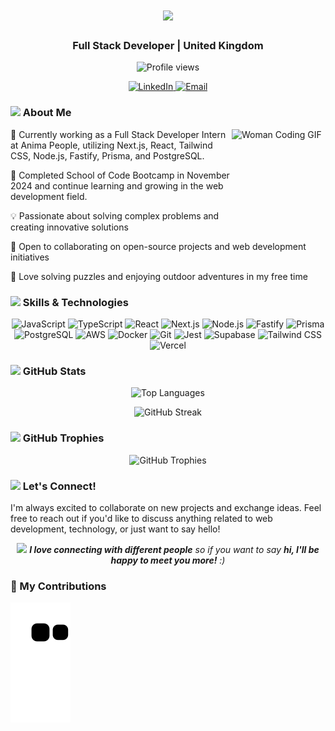  <h1 align="center">
    <img src="https://readme-typing-svg.herokuapp.com/?lines=Hello,+I'm+Kiran+Gadhavi;Welcome+to+my+GitHub!&center=true&size=30">
  </h1>
  <h3 align="center">Full Stack Developer | United Kingdom</h3>

<p align="center">
  <img src="https://komarev.com/ghpvc/?username=kirangadhavi&label=Profile%20views&color=0e75b6&style=flat" alt="Profile views" />
</p>

<p align="center">
  <a href="https://www.linkedin.com/in/kiran-gadhavi7" target="_blank">
    <img src="https://img.shields.io/badge/-LinkedIn-0077B5?style=for-the-badge&logo=linkedin&logoColor=white" alt="LinkedIn" />
  </a>
  <a href="mailto:kirangadhavi@hotmail.com">
    <img src="https://img.shields.io/badge/-Email-D14836?style=for-the-badge&logo=gmail&logoColor=white" alt="Email" />
  </a>
</p>

### <img src="https://media.giphy.com/media/VgCDAzcKvsR6OM0uWg/giphy.gif" width="50"> About Me

<img align="right" height="150" width="150" alt="Woman Coding GIF" src="https://media.giphy.com/media/L1R1tvI9svkIWwpVYr/giphy.gif" />

🔭 Currently working as a Full Stack Developer Intern at Anima People, utilizing Next.js, React, Tailwind CSS, Node.js, Fastify, Prisma, and PostgreSQL.

🌱 Completed School of Code Bootcamp in November 2024 and continue learning and growing in the web development field.

💡 Passionate about solving complex problems and creating innovative solutions

🤝 Open to collaborating on open-source projects and web development initiatives

🧩 Love solving puzzles and enjoying outdoor adventures in my free time

### <img src="https://media.giphy.com/media/WUlplcMpOCEmTGBtBW/giphy.gif" width="30"> Skills & Technologies

<p align="center"> <img src="https://img.shields.io/badge/-JavaScript-F7DF1E?style=flat-square&logo=javascript&logoColor=black" alt="JavaScript" /> <img src="https://img.shields.io/badge/-TypeScript-3178C6?style=flat-square&logo=typescript&logoColor=white" alt="TypeScript" /> <img src="https://img.shields.io/badge/-React-61DAFB?style=flat-square&logo=react&logoColor=black" alt="React" /> <img src="https://img.shields.io/badge/-Next.js-000000?style=flat-square&logo=next.js&logoColor=white" alt="Next.js" /> <img src="https://img.shields.io/badge/-Node.js-339933?style=flat-square&logo=node.js&logoColor=white" alt="Node.js" /> <img src="https://img.shields.io/badge/-Fastify-00D2B3?style=flat-square&logo=fastify&logoColor=white" alt="Fastify" /> <img src="https://img.shields.io/badge/-Prisma-2D3748?style=flat-square&logo=prisma&logoColor=white" alt="Prisma" /> <img src="https://img.shields.io/badge/-PostgreSQL-336791?style=flat-square&logo=postgresql&logoColor=white" alt="PostgreSQL" /> <img src="https://img.shields.io/badge/-AWS-232F3E?style=flat-square&logo=amazon-aws&logoColor=white" alt="AWS" /> <img src="https://img.shields.io/badge/-Docker-2496ED?style=flat-square&logo=docker&logoColor=white" alt="Docker" /> <img src="https://img.shields.io/badge/-Git-F05032?style=flat-square&logo=git&logoColor=white" alt="Git" /> <img src="https://img.shields.io/badge/-Jest-C21325?style=flat-square&logo=jest&logoColor=white" alt="Jest" /> <img src="https://img.shields.io/badge/-Supabase-3ECF8E?style=flat-square&logo=supabase&logoColor=white" alt="Supabase" /> <img src="https://img.shields.io/badge/-Tailwind_CSS-38B2AC?style=flat-square&logo=tailwind-css&logoColor=white" alt="Tailwind CSS" /> <img src="https://img.shields.io/badge/-Vercel-000000?style=flat-square&logo=vercel&logoColor=white" alt="Vercel" /> </p>

### <img src="https://media.giphy.com/media/cj87CxfRtrUifF3Ryk/giphy.gif" width="30"> GitHub Stats

<p align="center">
  <img src="https://github-readme-stats.vercel.app/api/top-langs/?username=kirangadhavi&layout=compact&theme=radical" alt="Top Languages" />
</p>

<p align="center">
  <img src="https://github-readme-streak-stats.herokuapp.com/?user=kirangadhavi&theme=radical" alt="GitHub Streak" />
</p>

### <img src="https://media.giphy.com/media/LnQjpWaON8nhr21vNW/giphy.gif" width="30"> GitHub Trophies

<p align="center">
  <img src="https://github-profile-trophy.vercel.app/?username=kirangadhavi&theme=darkhub&column=7&margin-w=15&margin-h=15" alt="GitHub Trophies" />
</p>

### <img src="https://media.giphy.com/media/LnQjpWaON8nhr21vNW/giphy.gif" width="30"> Let's Connect!

I'm always excited to collaborate on new projects and exchange ideas. Feel free to reach out if you'd like to discuss anything related to web development, technology, or just want to say hello!

<p align="center">
  <img src="https://media.giphy.com/media/LnQjpWaON8nhr21vNW/giphy.gif" width="60"> <em><b>I love connecting with different people</b> so if you want to say <b>hi, I'll be happy to meet you more!</b> :)</em>
</p>

### 🐍 My Contributions
<picture>
  <source media="(prefers-color-scheme: dark)" srcset="https://raw.githubusercontent.com/KiranGadhavi/KiranGadhavi/output/github-contribution-grid-snake-dark.svg">
  <source media="(prefers-color-scheme: light)" srcset="https://raw.githubusercontent.com/KiranGadhavi/KiranGadhavi/output/github-contribution-grid-snake.svg">
  <img alt="github contribution grid snake animation" src="https://raw.githubusercontent.com/KiranGadhavi/KiranGadhavi/output/github-contribution-grid-snake.svg">
</picture>
